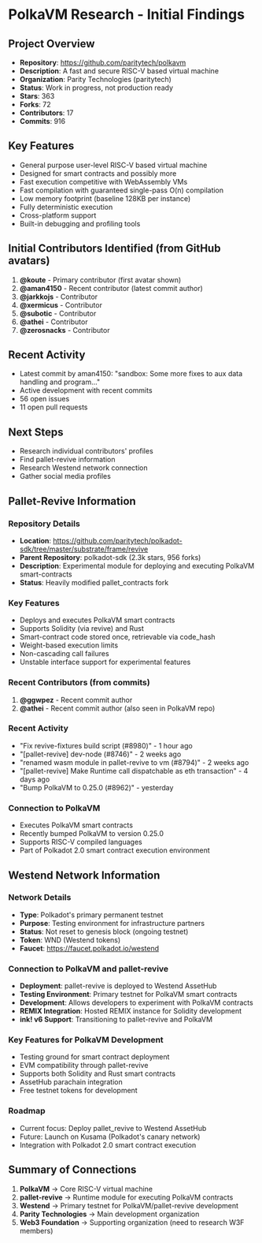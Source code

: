 # PolkaVM Research - Initial Findings

## Project Overview
- **Repository**: https://github.com/paritytech/polkavm
- **Description**: A fast and secure RISC-V based virtual machine
- **Organization**: Parity Technologies (paritytech)
- **Status**: Work in progress, not production ready
- **Stars**: 363
- **Forks**: 72
- **Contributors**: 17
- **Commits**: 916

## Key Features
- General purpose user-level RISC-V based virtual machine
- Designed for smart contracts and possibly more
- Fast execution competitive with WebAssembly VMs
- Fast compilation with guaranteed single-pass O(n) compilation
- Low memory footprint (baseline 128KB per instance)
- Fully deterministic execution
- Cross-platform support
- Built-in debugging and profiling tools

## Initial Contributors Identified (from GitHub avatars)
1. **@koute** - Primary contributor (first avatar shown)
2. **@aman4150** - Recent contributor (latest commit author)
3. **@jarkkojs** - Contributor
4. **@xermicus** - Contributor
5. **@subotic** - Contributor
6. **@athei** - Contributor
7. **@zerosnacks** - Contributor

## Recent Activity
- Latest commit by aman4150: "sandbox: Some more fixes to aux data handling and program..."
- Active development with recent commits
- 56 open issues
- 11 open pull requests

## Next Steps
- Research individual contributors' profiles
- Find pallet-revive information
- Research Westend network connection
- Gather social media profiles



## Pallet-Revive Information

### Repository Details
- **Location**: https://github.com/paritytech/polkadot-sdk/tree/master/substrate/frame/revive
- **Parent Repository**: polkadot-sdk (2.3k stars, 956 forks)
- **Description**: Experimental module for deploying and executing PolkaVM smart-contracts
- **Status**: Heavily modified pallet_contracts fork

### Key Features
- Deploys and executes PolkaVM smart contracts
- Supports Solidity (via revive) and Rust
- Smart-contract code stored once, retrievable via code_hash
- Weight-based execution limits
- Non-cascading call failures
- Unstable interface support for experimental features

### Recent Contributors (from commits)
1. **@ggwpez** - Recent commit author
2. **@athei** - Recent commit author (also seen in PolkaVM repo)

### Recent Activity
- "Fix revive-fixtures build script (#8980)" - 1 hour ago
- "[pallet-revive] dev-node (#8746)" - 2 weeks ago
- "renamed wasm module in pallet-revive to vm (#8794)" - 2 weeks ago
- "[pallet-revive] Make Runtime call dispatchable as eth transaction" - 4 days ago
- "Bump PolkaVM to 0.25.0 (#8962)" - yesterday

### Connection to PolkaVM
- Executes PolkaVM smart contracts
- Recently bumped PolkaVM to version 0.25.0
- Supports RISC-V compiled languages
- Part of Polkadot 2.0 smart contract execution environment


## Westend Network Information

### Network Details
- **Type**: Polkadot's primary permanent testnet
- **Purpose**: Testing environment for infrastructure partners
- **Status**: Not reset to genesis block (ongoing testnet)
- **Token**: WND (Westend tokens)
- **Faucet**: https://faucet.polkadot.io/westend

### Connection to PolkaVM and pallet-revive
- **Deployment**: pallet-revive is deployed to Westend AssetHub
- **Testing Environment**: Primary testnet for PolkaVM smart contracts
- **Development**: Allows developers to experiment with PolkaVM contracts
- **REMIX Integration**: Hosted REMIX instance for Solidity development
- **ink! v6 Support**: Transitioning to pallet-revive and PolkaVM

### Key Features for PolkaVM Development
- Testing ground for smart contract deployment
- EVM compatibility through pallet-revive
- Supports both Solidity and Rust smart contracts
- AssetHub parachain integration
- Free testnet tokens for development

### Roadmap
- Current focus: Deploy pallet_revive to Westend AssetHub
- Future: Launch on Kusama (Polkadot's canary network)
- Integration with Polkadot 2.0 smart contract execution

## Summary of Connections
1. **PolkaVM** → Core RISC-V virtual machine
2. **pallet-revive** → Runtime module for executing PolkaVM contracts
3. **Westend** → Primary testnet for PolkaVM/pallet-revive development
4. **Parity Technologies** → Main development organization
5. **Web3 Foundation** → Supporting organization (need to research W3F members)

